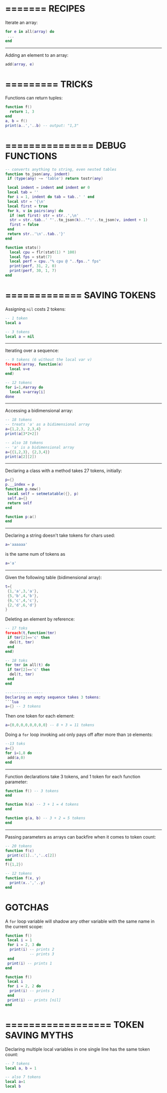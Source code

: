 =======
RECIPES
=======
Iterate an array:
```lua
for e in all(array) do
 ...
end
```

-----------------

Adding an element to an array:
```lua
add(array, e)
```

=========
 TRICKS
=========
Functions can return tuples:
```lua
function f()
  return 1, 3
end
a, b = f()
print(a..','..b) -- output: "1,3"
```

===============
DEBUG FUNCTIONS
===============
```lua
-- converts anything to string, even nested tables
function to_json(any, indent)
 if (type(any) ~= 'table') return tostr(any)

 local indent = indent and indent or 0
 local tab = ''
 for i = 1, indent do tab = tab..' ' end
 local str = '{\n'
 local first = true
 for k, v in pairs(any) do
  if (not first) str = str..',\n'
  str = str..tab..' "'..to_json(k)..'":'..to_json(v, indent + 1)
  first = false
 end
 return str..'\n'..tab..'}'
end

function stats()
  local cpu = flr(stat(1) * 100)
  local fps = stat(7)
  local perf = cpu.."% cpu @ "..fps.." fps"
  print(perf, 31, 2, 0)
  print(perf, 30, 1, 7)
end
```
=============
SAVING TOKENS
=============

Assigning `nil` costs 2 tokens:
```lua
-- 1 token
local a

-- 3 tokens
local a = nil
```

-----------------
Iterating over a sequence:

```lua
-- 9 tokens (6 without the local var v)
foreach(array, function(e) 
  local v=e
end)

-- 12 tokens
for i=1,#array do
  local v=array[i]
done
```

-----------------
Accessing a bidimensional array:
```lua
-- 18 tokens
-- treats 'a' as a bidimensional array
a={1,2,3, 2,3,4}
print(a[3*2+2])

-- also 18 tokens
-- 'a' is a bidimensional array
a={{1,2,3}, {2,3,4}}
print(a[2][2])
```

-----------------

Declaring a class with a method takes 27 tokens, initially:

```lua
p={}
p.__index = p
function p.new()
 local self = setmetatable({}, p)
 self.a={}
 return self
end

function p:a()
end
```

-----------------

Declaring a string doesn't take tokens for chars used:
```lua
a='aaaaaa'
```

is the same num of tokens as
```lua
a='a'
```

-----------------

Given the following table (bidimensional array):
```lua
t={
 {1,'a',3,'a'},
 {5,'b',4,'b'},
 {6,'c',4,'c'}, 
 {2,'d',6,'d'}
}
```

Deleting an element by reference:
```lua
-- 17 toks
foreach(t,function(tmr)
 if tmr[2]=='c' then
  del(t, tmr)
 end
end)

-- 18 toks
for tmr in all(t) do
 if tmr[2]=='c' then
  del(t, tmr)
 end
end

-----------------
Declaring an empty sequence takes 3 tokens:
```lua
a={} -- 3 tokens
```
Then one token for each element:
```lua
a={0,0,0,0,0,0,0,0} -- 8 + 3 = 11 tokens
```

Doing a `for` loop invoking `add` only pays off after
more than `10` elements:
```lua
--13 toks
a={}
for i=1,8 do
 add(a,0)
end
```

-----------------

Function declarations take 3 tokens, and 1 token
for each function parameter:

```lua
function f() -- 3 tokens
end

function h(a) -- 3 + 1 = 4 tokens
end

function g(a, b) -- 3 + 2 = 5 tokens
end
```

-----------------

Passing parameters as arrays can backfire
when it comes to token count:

```lua
-- 20 tokens
function f(c)
 print(c[1]..','..c[2])
end
f({1,2})
```

```lua
-- 12 tokens
function f(x, y)
  print(x..','..y)
end
```

GOTCHAS
=======

A `for` loop variable will shadow any other
variable with the same name in the current scope:
```lua
function f()
 local i = 1
 for i = 2, 3 do
  print(i) -- prints 2
           -- prints 3
 end
 print(i) -- prints 1
end
```
```lua
function f()
 local i
 for i = 2, 2 do
  print(i) -- prints 2
 end
 print(i) -- prints [nil]
end
```

==================
TOKEN SAVING MYTHS
==================

Declaring multiple local variables in one single line has the 
same token count:
```lua
-- 7 tokens
local a, b = 1

-- also 7 tokens
local a=1
local b
```
